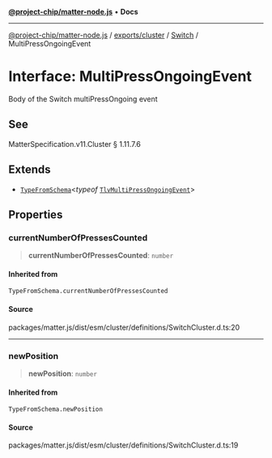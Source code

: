 [**@project-chip/matter-node.js**](../../../../../README.md) • **Docs**

***

[@project-chip/matter-node.js](../../../../../modules.md) / [exports/cluster](../../../README.md) / [Switch](../README.md) / MultiPressOngoingEvent

# Interface: MultiPressOngoingEvent

Body of the Switch multiPressOngoing event

## See

MatterSpecification.v11.Cluster § 1.11.7.6

## Extends

- [`TypeFromSchema`](../../../../tlv/README.md#typefromschemas)\<*typeof* [`TlvMultiPressOngoingEvent`](../README.md#tlvmultipressongoingevent)\>

## Properties

### currentNumberOfPressesCounted

> **currentNumberOfPressesCounted**: `number`

#### Inherited from

`TypeFromSchema.currentNumberOfPressesCounted`

#### Source

packages/matter.js/dist/esm/cluster/definitions/SwitchCluster.d.ts:20

***

### newPosition

> **newPosition**: `number`

#### Inherited from

`TypeFromSchema.newPosition`

#### Source

packages/matter.js/dist/esm/cluster/definitions/SwitchCluster.d.ts:19
